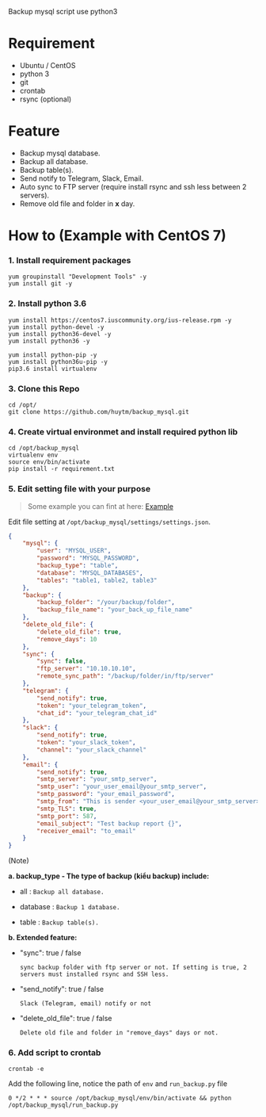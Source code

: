 Backup mysql script use python3

# Requirement
- Ubuntu / CentOS
- python 3
- git 
- crontab
- rsync (optional)

# Feature

- Backup mysql database.
- Backup all database.
- Backup table(s).
- Send notify to Telegram, Slack, Email.
- Auto sync to FTP server (require install rsync and ssh less between 2 servers).
- Remove old file and folder in **x** day.

# How to (Example with CentOS 7)

### 1. Install requirement packages

```
yum groupinstall "Development Tools" -y
yum install git -y
```

### 2. Install python 3.6

```
yum install https://centos7.iuscommunity.org/ius-release.rpm -y
yum install python-devel -y
yum install python36-devel -y
yum install python36 -y

yum install python-pip -y
yum install python36u-pip -y
pip3.6 install virtualenv
```

### 3. Clone this Repo

```
cd /opt/
git clone https://github.com/huytm/backup_mysql.git
```

### 4. Create virtual environmet and install required python lib

```
cd /opt/backup_mysql
virtualenv env
source env/bin/activate
pip install -r requirement.txt
```

### 5. Edit setting file with your purpose

> Some example you can fint at here: [Example](https://github.com/huytm/backup_mysql/blob/master/example/example.md)

Edit file setting at  `/opt/backup_mysql/settings/settings.json`.

```json
{
    "mysql": {
        "user": "MYSQL_USER",
        "password": "MYSQL_PASSWORD",
        "backup_type": "table", 
        "database": "MYSQL_DATABASES",
        "tables": "table1, table2, table3"
    },
    "backup": {
        "backup_folder": "/your/backup/folder",
        "backup_file_name": "your_back_up_file_name"
    },
    "delete_old_file": {
        "delete_old_file": true,
        "remove_days": 10
    },
    "sync": {
        "sync": false,
        "ftp_server": "10.10.10.10",
        "remote_sync_path": "/backup/folder/in/ftp/server"
    },
    "telegram": {
        "send_notify": true,
        "token": "your_telegram_token",
        "chat_id": "your_telegram_chat_id"
    },
    "slack": {
        "send_notify": true,
        "token": "your_slack_token",
        "channel": "your_slack_channel"
    },
    "email": {
        "send_notify": true,
        "smtp_server": "your_smtp_server",
        "smtp_user": "your_user_email@your_smtp_server",
        "smtp_password": "your_email_password",
        "smtp_from": "This is sender <your_user_email@your_smtp_server>",
        "smtp_TLS": true,
        "smtp_port": 587,
        "email_subject": "Test backup report {}",
        "receiver_email": "to_email"
    }
}
```

(Note)

**a. backup_type - The type of backup (kiểu backup) include:**

- all : `Backup all database.`

- database : `Backup 1 database.`

- table : `Backup table(s).`

**b. Extended feature:**

- "sync": true / false 

    ```
    sync backup folder with ftp server or not. If setting is true, 2 servers must installed rsync and SSH less.
    ```

- "send_notify": true / false 

    ```
    Slack (Telegram, email) notify or not
    ```

- "delete_old_file": true / false

    ```
    Delete old file and folder in "remove_days" days or not.
    ```


### 6. Add script to crontab

```
crontab -e
```

Add the following line, notice the path of `env` and `run_backup.py` file


```
0 */2 * * * source /opt/backup_mysql/env/bin/activate && python /opt/backup_mysql/run_backup.py
```

